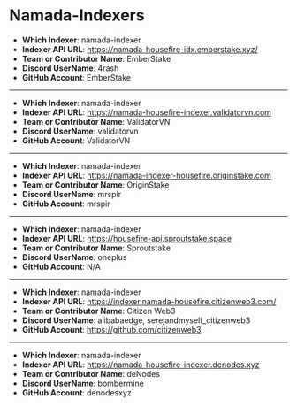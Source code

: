 # Namada-Indexers

- **Which Indexer**: namada-indexer
- **Indexer API URL**: https://namada-housefire-idx.emberstake.xyz/
- **Team or Contributor Name**: EmberStake
- **Discord UserName**: 4rash
- **GitHub Account**: EmberStake

---
- **Which Indexer**: namada-indexer
- **Indexer API URL**: https://namada-housefire-indexer.validatorvn.com
- **Team or Contributor Name**: ValidatorVN
- **Discord UserName**: validatorvn
- **GitHub Account**: ValidatorVN

---
- **Which Indexer**: namada-indexer
- **Indexer API URL**: https://namada-indexer-housefire.originstake.com
- **Team or Contributor Name**: OriginStake
- **Discord UserName**: mrspir
- **GitHub Account**: mrspir

---
- **Which Indexer**: namada-indexer
- **Indexer API URL**: https://housefire-api.sproutstake.space
- **Team or Contributor Name**: Sproutstake
- **Discord UserName**: oneplus
- **GitHub Account**: N/A

---
- **Which Indexer**: namada-indexer
- **Indexer API URL**: https://indexer.namada-housefire.citizenweb3.com/
- **Team or Contributor Name**: Citizen Web3
- **Discord UserName**: alibabaedge, serejandmyself_citizenweb3
- **GitHub Account**: https://github.com/citizenweb3

---
- **Which Indexer**: namada-indexer
- **Indexer API URL**: https://namada-housefire-indexer.denodes.xyz
- **Team or Contributor Name**: deNodes
- **Discord UserName**: bombermine
- **GitHub Account**: denodesxyz


